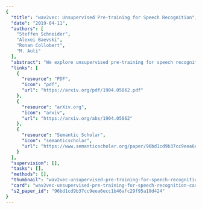 ```yaml
---
{
  "title": "wav2vec: Unsupervised Pre-training for Speech Recognition",
  "date": "2019-04-11",
  "authors": [
    "Steffen Schneider",
    "Alexei Baevski",
    "Ronan Collobert",
    "M. Auli"
  ],
  "abstract": "We explore unsupervised pre-training for speech recognition by learning representations of raw audio. wav2vec is trained on large amounts of unlabeled audio data and the resulting representations are then used to improve acoustic model training. We pre-train a simple multi-layer convolutional neural network optimized via a noise contrastive binary classification task. Our experiments on WSJ reduce WER of a strong character-based log-mel filterbank baseline by up to 36% when only a few hours of transcribed data is available. Our approach achieves 2.43% WER on the nov92 test set. This outperforms Deep Speech 2, the best reported character-based system in the literature while using two orders of magnitude less labeled training data.",
  "links": [
    {
      "resource": "PDF",
      "icon": "pdf",
      "url": "https://arxiv.org/pdf/1904.05862.pdf"
    },
    {
      "resource": "arXiv.org",
      "icon": "arxiv",
      "url": "https://arxiv.org/abs/1904.05862"
    },
    {
      "resource": "Semantic Scholar",
      "icon": "semanticscholar",
      "url": "https://www.semanticscholar.org/paper/96bd1cd9b37cc9eea6ecc1b46afc29f95a10d424"
    }
  ],
  "supervision": [],
  "tasks": [],
  "methods": [],
  "thumbnail": "wav2vec-unsupervised-pre-training-for-speech-recognition-thumb.jpg",
  "card": "wav2vec-unsupervised-pre-training-for-speech-recognition-card.jpg",
  "s2_paper_id": "96bd1cd9b37cc9eea6ecc1b46afc29f95a10d424"
}
---
```


